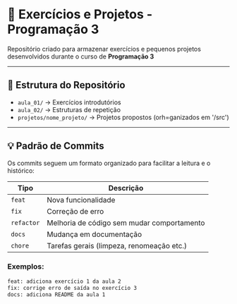 # 🧠 Exercícios e Projetos - Programação 3

Repositório criado para armazenar exercícios e pequenos projetos desenvolvidos durante o curso de **Programação 3**

---

## 📁 Estrutura do Repositório

- `aula_01/` → Exercícios introdutórios
- `aula_02/` → Estruturas de repetição
- `projetos/nome_projeto/` → Projetos propostos (orh=ganizados em '/src')

---

## 💡 Padrão de Commits

Os commits seguem um formato organizado para facilitar a leitura e o histórico:

| Tipo   | Descrição |
|--------|-----------|
| `feat` | Nova funcionalidade |
| `fix`  | Correção de erro |
| `refactor` | Melhoria de código sem mudar comportamento |
| `docs`  | Mudança em documentação |
| `chore` | Tarefas gerais (limpeza, renomeação etc.) |

### Exemplos:
```bash
feat: adiciona exercício 1 da aula 2
fix: corrige erro de saída no exercício 3
docs: adiciona README da aula 1
